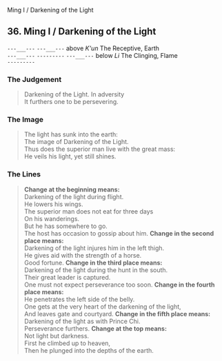 Ming I / Darkening of the Light
## 36. Ming I / Darkening of the Light
```---___---```
```---___---``` above _K'un_ The Receptive, Earth  
```---___---```
```---------```
```---___---``` below _Li_ The Clinging, Flame  
```---------```
### The Judgement
> Darkening of the Light. In adversity  
 It furthers one to be persevering.
### The Image
> The light has sunk into the earth:  
 The image of Darkening of the Light.  
 Thus does the superior man live with the great mass:  
 He veils his light, yet still shines.
### The Lines

 > **Change at the beginning means:**  
 Darkening of the light during flight.  
 He lowers his wings.  
 The superior man does not eat for three days  
 On his wanderings.  
 But he has somewhere to go.  
 The host has occasion to gossip about him.
 > **Change in the second place means:**  
 Darkening of the light injures him in the left thigh.  
 He gives aid with the strength of a horse.  
 Good fortune.
 > **Change in the third place means:**  
 Darkening of the light during the hunt in the south.  
 Their great leader is captured.  
 One must not expect perseverance too soon.
 > **Change in the fourth place means:**  
 He penetrates the left side of the belly.  
 One gets at the very heart of the darkening of the light,  
 And leaves gate and courtyard.
 > **Change in the fifth place means:**  
 Darkening of the light as with Prince Chi.  
 Perseverance furthers.
 > **Change at the top means:**  
 Not light but darkness.  
 First he climbed up to heaven,  
 Then he plunged into the depths of the earth.



